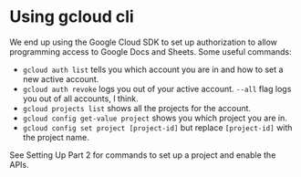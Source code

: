 # Using gcloud cli

We end up using the Google Cloud SDK to set up authorization to allow programming access to Google Docs and Sheets. Some useful commands:

- `gcloud auth list` tells you which account you are in and how to set a new active account.
- `gcloud auth revoke` logs you out of your active account. `--all` flag logs you out of all accounts, I think.
- `gcloud projects list` shows all the projects for the account.
- `gcloud config get-value project` shows you which project you are in.
- `gcloud config set project [project-id]` but replace `[project-id]` with the project name.

See Setting Up Part 2 for commands to set up a project and enable the APIs.

